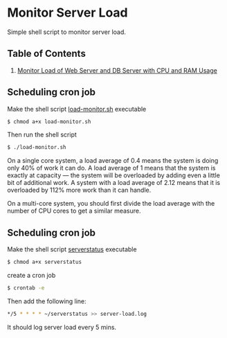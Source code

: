 # Monitor Server Load

Simple shell script to monitor server load.

## Table of Contents

  1. [Monitor Load of Web Server and DB Server with CPU and RAM Usage](docs/load-monitor.md)

## Scheduling cron job

Make the shell script [load-monitor.sh](../load-monitor.sh) executable

```bash
$ chmod a+x load-monitor.sh
```

Then run the shell script 

```bash
$ ./load-monitor.sh
```
On a single core system, a load average of 0.4 means the system is doing only 40% of work it can do. A load average of 1 means that the system is exactly at capacity — the system will be overloaded by adding even a little bit of additional work. A system with a load average of 2.12 means that it is overloaded by 112% more work than it can handle.

On a multi-core system, you should first divide the load average with the number of CPU cores to get a similar measure.

## Scheduling cron job

Make the shell script [serverstatus](../serverstatus) executable

```bash
$ chmod a+x serverstatus
```

create a cron job

```bash
$ crontab -e
```

Then add the following line:

```bash
*/5 * * * * ~/serverstatus >> server-load.log
```

It should log server load every 5 mins.
